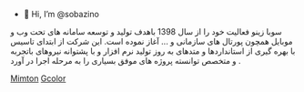 - 👋 Hi, I’m @sobazino

سوبا زینو فعالیت خود را از سال 1398 باهدف تولید و توسعه سامانه های تحت وب و موبایل همچون پورتال های سازمانی و ... آغاز نموده است. این شرکت از ابتدای تاسیس با بهره گیری از استانداردها و متدهای به روز تولید نرم افزار و با پشتوانه نیروهای باتجربه و متخصص توانسته پروژه های موفق بسیاری را به مرحله اجرا در آورد .

[Mimton](https://myket.ir/app/com.sobazino.mimton)
[Gcolor](https://cafebazaar.ir/app/com.sobazino.gcolor)
